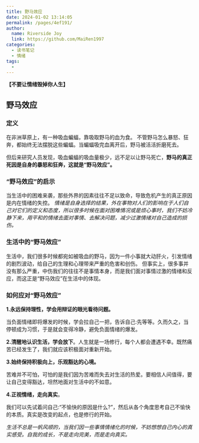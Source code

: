 ```yaml
---
title: 野马效应
date: 2024-01-02 13:14:05
permalink: /pages/4ef191/
author:
  name: Riverside Joy
  link: https://github.com/MaiRen1997
categories:
  - 读书笔记
  - 情绪
tags:
  - 
---
```

**【不要让情绪毁掉你人生】** 

## **野马效应** 

### 定义

在非洲草原上，有一种吸血蝙蝠，靠吸取野马的血为食。 不管野马怎么暴怒、狂奔，都始终无法摆脱这些蝙蝠。当蝙蝠吸完血离开后，野马被活活折磨死去。

 但后来研究人员发现，吸血蝙蝠的吸血量极少，远不足以让野马死亡，**野马的真正死因是自身的暴怒和狂奔，这就是“野马效应”。**

###  **“野马效应”的启示** 

当生活中的困难来袭，那些外界的因素往往不足以致命，导致危机产生的真正原因是内在情绪的失控。 *情绪是自身选择的结果，外在事物对人们的影响在于人们自己对它们的定义和态度，所以很多时候在面对困难情况或是烦心事时，我们不妨冷静下来，用平和的情绪去面对事情、去解决问题，减少过激情绪对自己造成的损伤。* 

### **生活中的“野马效应”** 

生活中，我们很多时候都宛如被吸血的野马，因为一件小事就大动肝火，引发情绪的剧烈波动，给自己的生理和心理带来严重的危害和创伤。 但事实上，很多事并没有那么严重，中伤我们的往往不是事情本身，而是我们面对事情过激的情绪和反应，而这正是“野马效应”在生活中的体现。 

### **如何应对“野马效应”**

 **1.永远保持理性，学会用辩证的眼光看待问题。**

当负面情绪即将爆发的时候，学会拉自己一把，告诉自己:先等等。久而久之，当停顿成为习惯，于是就会变得冷静，避免负面情绪的爆发。

**2.清醒地认识生活，学会放下**。人生就是一场修行，每个人都会遭遇不幸。既然痛苦已经发生了，我们就应该积极面对重新开始。

**3.始终保持积极向上，乐观豁达的心境。**

苦难并不可怕，可怕的是我们因为苦难而失去对生活的热爱。要相信人间值得，要让自己变得豁达，坦然地面对生活中的不如意。

**4.正视情绪，走向真实**。

我们可以先试着问自己:“不愉快的原因是什么?”，然后从各个角度思考自己不愉快的本质。真实是改变的起点，也是修行的开始。

*生活不总是一帆风顺的，当我们因一些事情情绪化的时候，不妨想想自己内心的真实感受。自我的成长，不是走向完美，而是走向真实。*
